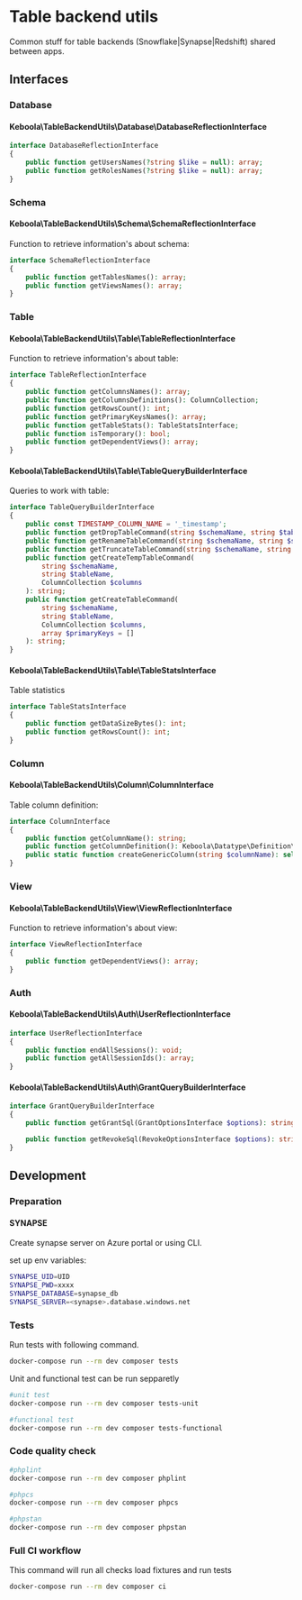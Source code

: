 # Table backend utils

Common stuff for table backends (Snowflake|Synapse|Redshift) shared between apps.


## Interfaces

### Database

#### Keboola\TableBackendUtils\Database\DatabaseReflectionInterface

```php
interface DatabaseReflectionInterface
{
    public function getUsersNames(?string $like = null): array;
    public function getRolesNames(?string $like = null): array;
}
```

### Schema

#### Keboola\TableBackendUtils\Schema\SchemaReflectionInterface

Function to retrieve information's about schema:
```php
interface SchemaReflectionInterface
{
    public function getTablesNames(): array;
    public function getViewsNames(): array;
}
```

### Table

#### Keboola\TableBackendUtils\Table\TableReflectionInterface

Function to retrieve information's about table:
```php
interface TableReflectionInterface
{
    public function getColumnsNames(): array;
    public function getColumnsDefinitions(): ColumnCollection;
    public function getRowsCount(): int;
    public function getPrimaryKeysNames(): array;
    public function getTableStats(): TableStatsInterface;
    public function isTemporary(): bool;
    public function getDependentViews(): array;
}
```

#### Keboola\TableBackendUtils\Table\TableQueryBuilderInterface

Queries to work with table:

```php
interface TableQueryBuilderInterface
{
    public const TIMESTAMP_COLUMN_NAME = '_timestamp';
    public function getDropTableCommand(string $schemaName, string $tableName): string;
    public function getRenameTableCommand(string $schemaName, string $sourceTableName, string $newTableName): string;
    public function getTruncateTableCommand(string $schemaName, string $tableName): string;
    public function getCreateTempTableCommand(
        string $schemaName,
        string $tableName,
        ColumnCollection $columns
    ): string;
    public function getCreateTableCommand(
        string $schemaName,
        string $tableName,
        ColumnCollection $columns,
        array $primaryKeys = []
    ): string;
}
```

#### Keboola\TableBackendUtils\Table\TableStatsInterface

Table statistics

```php
interface TableStatsInterface
{
    public function getDataSizeBytes(): int;
    public function getRowsCount(): int;
}
```

### Column

#### Keboola\TableBackendUtils\Column\ColumnInterface

Table column definition:
```php
interface ColumnInterface
{
    public function getColumnName(): string;
    public function getColumnDefinition(): Keboola\Datatype\Definition\DefinitionInterface;
    public static function createGenericColumn(string $columnName): self;
}
```

### View

#### Keboola\TableBackendUtils\View\ViewReflectionInterface

Function to retrieve information's about view:
```php
interface ViewReflectionInterface
{
    public function getDependentViews(): array;
}
```

### Auth

#### Keboola\TableBackendUtils\Auth\UserReflectionInterface

```php
interface UserReflectionInterface
{
    public function endAllSessions(): void;
    public function getAllSessionIds(): array;
}
```

#### Keboola\TableBackendUtils\Auth\GrantQueryBuilderInterface

```php
interface GrantQueryBuilderInterface
{
    public function getGrantSql(GrantOptionsInterface $options): string;

    public function getRevokeSql(RevokeOptionsInterface $options): string;
}
```

## Development

### Preparation

#### SYNAPSE

Create synapse server on Azure portal or using CLI.

set up env variables:
```bash
SYNAPSE_UID=UID
SYNAPSE_PWD=xxxx
SYNAPSE_DATABASE=synapse_db
SYNAPSE_SERVER=<synapse>.database.windows.net
```

### Tests

Run tests with following command.

```bash
docker-compose run --rm dev composer tests
```

Unit and functional test can be run sepparetly
```bash
#unit test
docker-compose run --rm dev composer tests-unit

#functional test
docker-compose run --rm dev composer tests-functional
```

### Code quality check

```bash
#phplint
docker-compose run --rm dev composer phplint

#phpcs
docker-compose run --rm dev composer phpcs

#phpstan
docker-compose run --rm dev composer phpstan
```

### Full CI workflow

This command will run all checks load fixtures and run tests
```bash
docker-compose run --rm dev composer ci
```
